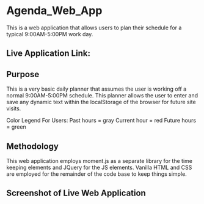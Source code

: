 # Agenda_Web_App
This is a web application that allows users to plan their schedule for a typical 9:00AM-5:00PM work day. 

## Live Application Link:

## Purpose
This is a very basic daily planner that assumes the user is working off a normal 9:00AM-5:00PM schedule. This planner allows the user to enter and save any dynamic text within the localStorage of the browser for future site visits. 

Color Legend For Users: 
Past hours = gray 
Current hour = red
Future hours = green

## Methodology 
This web application employs moment.js as a separate library for the time keeping elements and JQuery for the JS elements. Vanilla HTML and CSS are employed for the remainder of the code base to keep things simple.

## Screenshot of Live Web Application 
